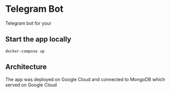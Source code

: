 # Telegram Bot

Telegram bot for your 

## Start the app locally

```docker
docker-compose up
```

## Architecture

The app was deployed on Google Cloud and connected to MongoDB which served on Google Cloud
